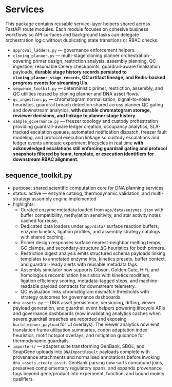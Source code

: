 # Services

This package contains reusable service-layer helpers shared across FastAPI route modules. Each module focuses on cohesive business workflows so API surfaces and background tasks can delegate orchestration logic without duplicating state transitions or RBAC checks.

- `approval_ladders.py` — governance enforcement helpers.
- `cloning_planner.py` — multi-stage cloning planner orchestration covering primer design, restriction analysis, assembly planning, QC ingestion, resumable Celery checkpoints, guardrail-aware finalization payloads, **durable stage history records persisted to `cloning_planner_stage_records`, QC artifact lineage, and Redis-backed progress events for streaming UIs**.
- `sequence_toolkit.py` — deterministic primer, restriction, assembly, and QC utilities reused by cloning planner and DNA asset flows.
- `qc_ingestion.py` — chromatogram normalisation, signal-to-noise heuristics, guardrail breach detection shared across planner QC gating and downstream analytics, **with durable chromatogram storage, reviewer decisions, and linkage to planner stage history**.
- `sample_governance.py` — freezer topology and custody orchestration providing guardrail-aware ledger creation, occupancy analytics, SLA-tracked escalation queues, automated notification dispatch, freezer fault modeling, and protocol execution linkage so custody escalations and ledger events annotate experiment lifecycles in real time **with acknowledged escalations still enforcing guardrail gating and protocol snapshots filtered by team, template, or execution identifiers for downstream RBAC alignment**.

## sequence_toolkit.py

- purpose: shared scientific computation core for DNA planning services
- status: active — enzyme catalog, thermodynamic validation, and multi-strategy assembly engine implemented
- highlights:
  - Curated enzyme metadata loaded from `app/data/enzymes.json` with buffer compatibility, methylation sensitivity, and star activity notes cached for reuse.
  - Dedicated data loaders under `app/data/` surface reaction buffers, enzyme kinetics, ligation profiles, and assembly strategy catalogs with shared caching.
  - Primer design responses surface nearest-neighbor melting temps, GC clamps, and secondary-structure ΔG heuristics for both primers.
  - Restriction digest analysis emits structured schema payloads linking templates to annotated enzyme hits, kinetics presets, buffer context, and guardrail-ready alerts with reusable metadata tags.
  - Assembly simulator now supports Gibson, Golden Gate, HiFi, and homologous recombination heuristics with kinetics modifiers, ligation efficiency scoring, metadata-tagged steps, and machine-readable payload contracts for downstream telemetry.
  - QC evaluation links chromatogram mismatch thresholds with strategy outcomes for governance dashboards.
- `dna_assets.py` — DNA asset persistence, versioning, diffing, viewer payload generation, and guardrail event helpers powering lifecycle APIs and governance dashboards (now invalidating analytics caches when severe guardrail breaches are recorded and exposing `build_viewer_payload` for UI overlays). The viewer analytics now emit translation frame utilisation summaries, codon adaptation index heuristics, motif hotspot overlays, and mitigation guidance for thermodynamic guardrails.
- `importers/` — adapter suite transforming GenBank, SBOL, and SnapGene uploads into `DNAImportResult` payloads complete with provenance attachments and normalised annotations before invoking `dna_assets.create_asset`. GenBank parsing now sorts compound joins, preserves complementary regulatory spans, and expands provenance tags beyond gene/product into experiment, function, and bound moiety qualifiers.
